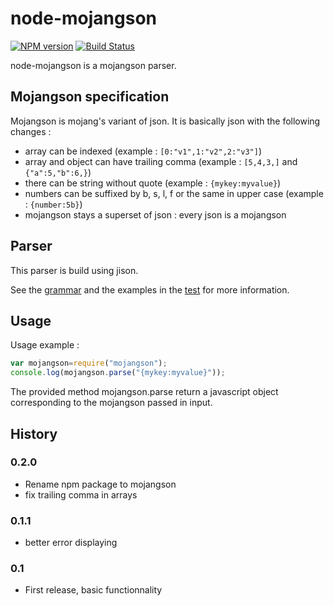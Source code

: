 # node-mojangson
[![NPM version](https://badge.fury.io/js/node-mojangson.svg)](http://badge.fury.io/js/node-mojangson) [![Build Status](https://circleci.com/gh/rom1504/node-mojangson.svg?style=shield)](https://circleci.com/gh/rom1504/node-mojangson)

node-mojangson is a mojangson parser.

## Mojangson specification
Mojangson is mojang's variant of json. It is basically json with the following changes :

 * array can be indexed (example : `[0:"v1",1:"v2",2:"v3"]`)
 * array and object can have trailing comma (example : `[5,4,3,]` and `{"a":5,"b":6,}`)
 * there can be string without quote (example : `{mykey:myvalue}`)
 * numbers can be suffixed by b, s, l, f or the same in upper case (example : `{number:5b}`)
 * mojangson stays a superset of json : every json is a mojangson

## Parser
This parser is build using jison.

See the [grammar](grammar.jison) and the examples in the [test](test/test.js) for more information.

## Usage
Usage example :

```js
var mojangson=require("mojangson");
console.log(mojangson.parse("{mykey:myvalue}"));
```

The provided method mojangson.parse return a javascript object corresponding to the mojangson passed in input.


## History

### 0.2.0

* Rename npm package to mojangson
* fix trailing comma in arrays

### 0.1.1

* better error displaying

### 0.1

* First release, basic functionnality